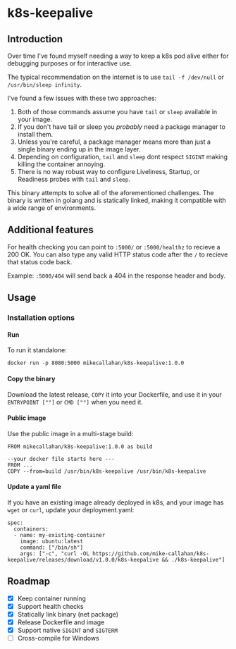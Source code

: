 # k8s-keepalive
## Introduction
Over time I've found myself needing a way to keep a k8s pod alive either for debugging purposes or for interactive use. 

The typical recommendation on the internet is to use `tail -f /dev/null` or `/usr/bin/sleep infinity`.

I've found a few issues with these two approaches:
1. Both of those commands assume you have `tail` or `sleep` available in your image.
2. If you don't have tail or sleep you *probably* need a package manager to install them.
3. Unless you're careful, a package manager means more than just a single binary ending up in the image layer.
4. Depending on configuration, `tail` and `sleep` dont respect `SIGINT` making killing the container annoying.
5. There is no way robust way to configure Liveliness, Startup, or Readiness probes with `tail` and `sleep`.

This binary attempts to solve all of the aforementioned challenges. The binary is written in golang and is statically linked, making it compatible with a wide range of environments.

## Additional features

For health checking you can point to `:5000/` or `:5000/healthz` to recieve a 200 OK. You can also type any valid HTTP status code after the `/` to recieve that status code back.

Example: `:5000/404` will send back a 404 in the response header and body.

## Usage
### Installation options
#### Run
To run it standalone:

`docker run -p 8080:5000 mikecallahan/k8s-keepalive:1.0.0`

#### Copy the binary
Download the latest release, `COPY` it into your Dockerfile, and use it in your `ENTRYPOINT [""]` or `CMD [""]` when you need it.

#### Public image
Use the public image in a multi-stage build:
```
FROM mikecallahan/k8s-keepalive:1.0.0 as build

--your docker file starts here ---
FROM ...
COPY --from=build /usr/bin/k8s-keepalive /usr/bin/k8s-keepalive
```

#### Update a yaml file
If you have an existing image already deployed in k8s, and your image has `wget` or `curl`, update your deployment.yaml:

```
spec:
  containers:
  - name: my-existing-container
    image: ubuntu:latest
    command: ["/bin/sh"]
    args: ["-c", "curl -OL https://github.com/mike-callahan/k8s-keepalive/releases/download/v1.0.0/k8s-keepalive && ./k8s-keepalive"]
```
## Roadmap
- [x] Keep container running
- [x] Support health checks
- [x] Statically link binary (net package)
- [x] Release Dockerfile and image
- [x] Support native `SIGINT` and `SIGTERM`
- [ ] Cross-compile for Windows